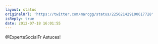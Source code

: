 ```yaml
---
layout: status
originalUrl: 'https://twitter.com/marcgg/status/225621429100617728'
isReply: true
date: 2012-07-18 16:01:55
---
```


@ExperteSocialFr Astuces!

